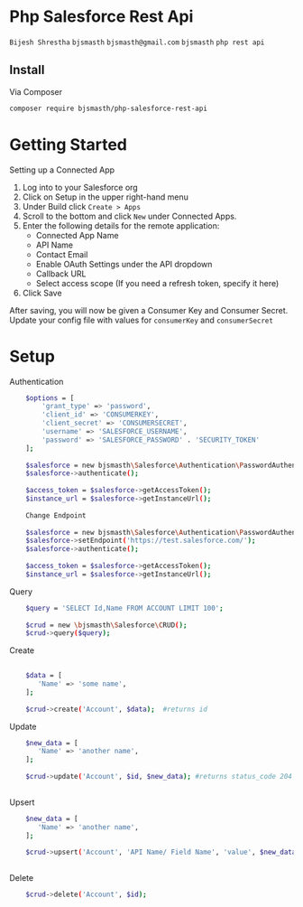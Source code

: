 # Php Salesforce Rest Api

```Bijesh Shrestha``` ```bjsmasth``` ```bjsmasth@gmail.com``` ```bjsmasth``` ```php rest api```

## Install

Via Composer

``` bash
composer require bjsmasth/php-salesforce-rest-api
```

# Getting Started

Setting up a Connected App

1. Log into to your Salesforce org
2. Click on Setup in the upper right-hand menu
3. Under Build click ```Create > Apps ```
4. Scroll to the bottom and click ```New``` under Connected Apps.
5. Enter the following details for the remote application:
    - Connected App Name
    - API Name
    - Contact Email
    - Enable OAuth Settings under the API dropdown
    - Callback URL
    - Select access scope (If you need a refresh token, specify it here)
6. Click Save

After saving, you will now be given a Consumer Key and Consumer Secret. Update your config file with values for ```consumerKey``` and ```consumerSecret```

# Setup

Authentication

```bash
    $options = [
        'grant_type' => 'password',
        'client_id' => 'CONSUMERKEY',
        'client_secret' => 'CONSUMERSECRET',
        'username' => 'SALESFORCE_USERNAME',
        'password' => 'SALESFORCE_PASSWORD' . 'SECURITY_TOKEN'
    ];
    
    $salesforce = new bjsmasth\Salesforce\Authentication\PasswordAuthentication($options);
    $salesforce->authenticate();
    
    $access_token = $salesforce->getAccessToken();
    $instance_url = $salesforce->getInstanceUrl();
    
    Change Endpoint
    
    $salesforce = new bjsmasth\Salesforce\Authentication\PasswordAuthentication($options);
    $salesforce->setEndpoint('https://test.salesforce.com/');
    $salesforce->authenticate();
 
    $access_token = $salesforce->getAccessToken();
    $instance_url = $salesforce->getInstanceUrl();
```

Query

```bash
    $query = 'SELECT Id,Name FROM ACCOUNT LIMIT 100';
    
    $crud = new \bjsmasth\Salesforce\CRUD();
    $crud->query($query);
```

Create

```bash
    
    $data = [
       'Name' => 'some name',
    ];
    
    $crud->create('Account', $data);  #returns id
```

Update

```bash
    $new_data = [
       'Name' => 'another name',
    ];
    
    $crud->update('Account', $id, $new_data); #returns status_code 204
    
```
Upsert

```bash
    $new_data = [
       'Name' => 'another name',
    ];
    
    $crud->upsert('Account', 'API Name/ Field Name', 'value', $new_data); #returns status_code 204 or 201
    
```

Delete

```bash
    $crud->delete('Account', $id);

```

